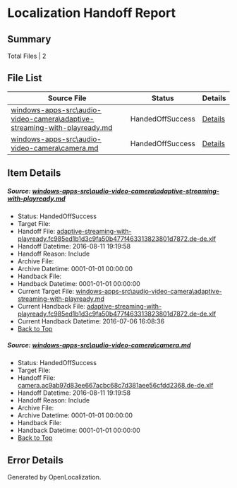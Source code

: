 # <a name='report-top'></a> Localization Handoff Report

## Summary
 Total Files | 2

## File List
 Source File | Status | Details 
 ----------- | ------ | ------- 
 [windows-apps-src\audio-video-camera\adaptive-streaming-with-playready.md](https://github.com/Microsoft/windows-apps/blob/8534598b1f3cf49b15a73d03f6f19e67877b25d0/windows-apps-src/audio-video-camera/adaptive-streaming-with-playready.md) | HandedOffSuccess | [Details](#22e430fd6dafe49fb3bf599fec91a9ab3dbd6b95157)
 [windows-apps-src\audio-video-camera\camera.md](https://github.com/Microsoft/windows-apps/blob/f9f85359bd24e0a642bf9cbe3c76f6bfac7866f8/windows-apps-src/audio-video-camera/camera.md) | HandedOffSuccess | [Details](#8759a7cdb1d516f9c88f866887861c2f28085b5b167)

## Item Details
##### <a name='22e430fd6dafe49fb3bf599fec91a9ab3dbd6b95157'></a> Source: [windows-apps-src\audio-video-camera\adaptive-streaming-with-playready.md](https://github.com/Microsoft/windows-apps/blob/8534598b1f3cf49b15a73d03f6f19e67877b25d0/windows-apps-src/audio-video-camera/adaptive-streaming-with-playready.md)
* Status: HandedOffSuccess
* Target File: 
* Handoff File: [adaptive-streaming-with-playready.fc985ed1b1d3c9fa50b477f463313823801d7872.de-de.xlf](https://github.com/Microsoft/WDG.handoff/blob/06edf73f7dea11f97b16eac6c34ca76d1cb6630d/ol-handoff/Microsoft/windows-apps.de-de/master/adaptive-streaming-with-playready.fc985ed1b1d3c9fa50b477f463313823801d7872.de-de.xlf)
* Handoff Datetime: 2016-08-11 19:19:58
* Handoff Reason: Include
* Archive File: 
* Archive Datetime: 0001-01-01 00:00:00
* Handback File: 
* Handback Datetime: 0001-01-01 00:00:00
* Current Target File: [windows-apps-src\audio-video-camera\adaptive-streaming-with-playready.md](https://github.com/Microsoft/windows-apps.de-de/blob/7a3dc4d5efb7b5518f9623c0a3ebf46436d26e72/windows-apps-src/audio-video-camera/adaptive-streaming-with-playready.md)
* Current Handback File: [adaptive-streaming-with-playready.fc985ed1b1d3c9fa50b477f463313823801d7872.de-de.xlf](https://github.com/Microsoft/WDG.handback/blob/b6880abfd65d38457dda3929c963d918f070774a/ol-handback/Microsoft/windows-apps.de-de/master/adaptive-streaming-with-playready.fc985ed1b1d3c9fa50b477f463313823801d7872.de-de.xlf)
* Current Handback Datetime: 2016-07-06 16:08:36
* [Back to Top](#report-top)

##### <a name='8759a7cdb1d516f9c88f866887861c2f28085b5b167'></a> Source: [windows-apps-src\audio-video-camera\camera.md](https://github.com/Microsoft/windows-apps/blob/f9f85359bd24e0a642bf9cbe3c76f6bfac7866f8/windows-apps-src/audio-video-camera/camera.md)
* Status: HandedOffSuccess
* Target File: 
* Handoff File: [camera.ac9ab97d83ee667acbc68c7d381aee56cfdd2368.de-de.xlf](https://github.com/Microsoft/WDG.handoff/blob/06edf73f7dea11f97b16eac6c34ca76d1cb6630d/ol-handoff/Microsoft/windows-apps.de-de/master/camera.ac9ab97d83ee667acbc68c7d381aee56cfdd2368.de-de.xlf)
* Handoff Datetime: 2016-08-11 19:19:58
* Handoff Reason: Include
* Archive File: 
* Archive Datetime: 0001-01-01 00:00:00
* Handback File: 
* Handback Datetime: 0001-01-01 00:00:00
* [Back to Top](#report-top)


## Error Details

Generated by OpenLocalization.
